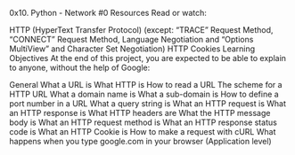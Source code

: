 0x10. Python - Network #0
Resources
Read or watch:

HTTP (HyperText Transfer Protocol) (except: “TRACE” Request Method, “CONNECT” Request Method, Language Negotiation and “Options MultiView” and Character Set Negotiation)
HTTP Cookies
Learning Objectives
At the end of this project, you are expected to be able to explain to anyone, without the help of Google:

General
What a URL is
What HTTP is
How to read a URL
The scheme for a HTTP URL
What a domain name is
What a sub-domain is
How to define a port number in a URL
What a query string is
What an HTTP request is
What an HTTP response is
What HTTP headers are
What the HTTP message body is
What an HTTP request method is
What an HTTP response status code is
What an HTTP Cookie is
How to make a request with cURL
What happens when you type google.com in your browser (Application level)
